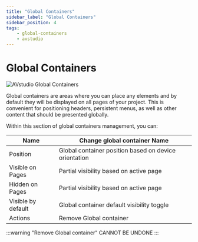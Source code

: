 ```yaml
---
title: "Global Containers"
sidebar_label: "Global Containers"
sidebar_position: 4
tags:
    - global-containers
    - avstudio
---
```


#  Global Containers 

![AVstudio Global Containers](./img/avstudio-globalcontainers.png)

Global containers are areas where you can place any elements and by
default they will be displayed on all pages of your project. This is
convenient for positioning headers, persistent menus, as well as other
content that should be presented globally.

Within this section of global containers management, you can:

| Name | Change global container Name |
| -------- | -------- |
| Position | Global container position based on device orientation |
|Visible on Pages|Partial visibility based on active page|
|Hidden on Pages | Partial visibility based on active page|
|Visible by default|Global container default visibility toggle|
|Actions | Remove Global container |


:::warning 
"Remove Global container" CANNOT BE UNDONE
:::

